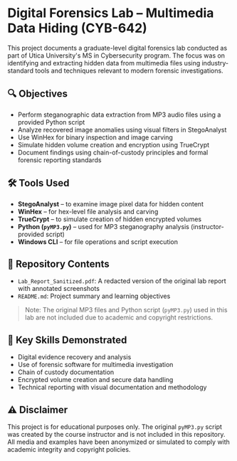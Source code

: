 # Digital Forensics Lab – Multimedia Data Hiding (CYB-642)

This project documents a graduate-level digital forensics lab conducted as part of Utica University's MS in Cybersecurity program. The focus was on identifying and extracting hidden data from multimedia files using industry-standard tools and techniques relevant to modern forensic investigations.

## 🔍 Objectives
- Perform steganographic data extraction from MP3 audio files using a provided Python script
- Analyze recovered image anomalies using visual filters in StegoAnalyst
- Use WinHex for binary inspection and image carving
- Simulate hidden volume creation and encryption using TrueCrypt
- Document findings using chain-of-custody principles and formal forensic reporting standards

## 🛠 Tools Used
- **StegoAnalyst** – to examine image pixel data for hidden content
- **WinHex** – for hex-level file analysis and carving
- **TrueCrypt** – to simulate creation of hidden encrypted volumes
- **Python (`pyMP3.py`)** – used for MP3 steganography analysis (instructor-provided script)
- **Windows CLI** – for file operations and script execution

## 📁 Repository Contents
- `Lab_Report_Sanitized.pdf`: A redacted version of the original lab report with annotated screenshots
- `README.md`: Project summary and learning objectives

> Note: The original MP3 files and Python script (`pyMP3.py`) used in this lab are not included due to academic and copyright restrictions.

## 🧠 Key Skills Demonstrated
- Digital evidence recovery and analysis
- Use of forensic software for multimedia investigation
- Chain of custody documentation
- Encrypted volume creation and secure data handling
- Technical reporting with visual documentation and methodology

## ⚠️ Disclaimer
This project is for educational purposes only. The original `pyMP3.py` script was created by the course instructor and is not included in this repository. All media and examples have been anonymized or simulated to comply with academic integrity and copyright policies.
